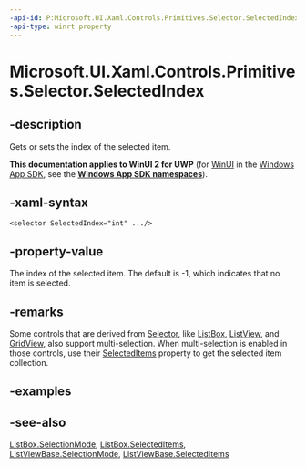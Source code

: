 ```yaml
---
-api-id: P:Microsoft.UI.Xaml.Controls.Primitives.Selector.SelectedIndex
-api-type: winrt property
---
```


<!-- Property syntax
public int SelectedIndex { get;  set; }
-->

# Microsoft.UI.Xaml.Controls.Primitives.Selector.SelectedIndex

## -description
Gets or sets the index of the selected item.

**This documentation applies to WinUI 2 for UWP** (for [WinUI](/windows/apps/winui/winui3/) in the [Windows App SDK](/windows/apps/windows-app-sdk/), see the **[Windows App SDK namespaces](/windows/windows-app-sdk/api/winrt/)**).

## -xaml-syntax
```xaml
<selector SelectedIndex="int" .../>
```


## -property-value
The index of the selected item. The default is -1, which indicates that no item is selected.

## -remarks
Some controls that are derived from [Selector](selector.md), like [ListBox](../microsoft.ui.xaml.controls/listbox.md), [ListView](../microsoft.ui.xaml.controls/listview.md), and [GridView](../microsoft.ui.xaml.controls/gridview.md), also support multi-selection. When multi-selection is enabled in those controls, use their [SelectedItems](../microsoft.ui.xaml.controls/listviewbase_selecteditems.md) property to get the selected item collection.

## -examples

## -see-also
[ListBox.SelectionMode](../microsoft.ui.xaml.controls/listbox_selectionmode.md), [ListBox.SelectedItems](../microsoft.ui.xaml.controls/listbox_selecteditems.md), [ListViewBase.SelectionMode](../microsoft.ui.xaml.controls/listviewbase_selectionmode.md), [ListViewBase.SelectedItems](../microsoft.ui.xaml.controls/listviewbase_selecteditems.md)
